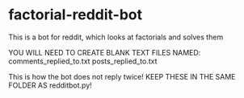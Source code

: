 # factorial-reddit-bot
This is a bot for reddit, which looks at factorials and solves them

YOU WILL NEED TO CREATE BLANK TEXT FILES NAMED:
comments_replied_to.txt
posts_replied_to.txt

This is how the bot does not reply twice! KEEP THESE IN THE SAME FOLDER AS redditbot.py!
